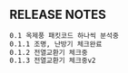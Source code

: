 ## RELEASE NOTES
```txt
0.1 옥제풍 패킷코드 하나씩 분석중
0.1.1 조명, 난방기 체크완료
0.1.2 전열교환기 체크중
0.1.3 전열교환기 체크중v2
```